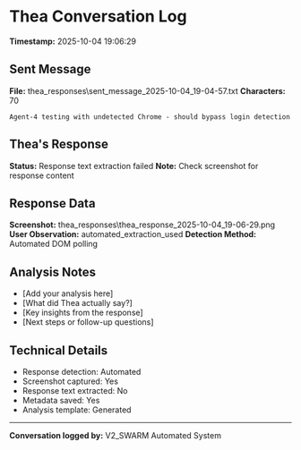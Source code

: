 # Thea Conversation Log
**Timestamp:** 2025-10-04 19:06:29

## Sent Message
**File:** thea_responses\sent_message_2025-10-04_19-04-57.txt
**Characters:** 70

```
Agent-4 testing with undetected Chrome - should bypass login detection
```


## Thea's Response
**Status:** Response text extraction failed
**Note:** Check screenshot for response content

## Response Data
**Screenshot:** thea_responses\thea_response_2025-10-04_19-06-29.png
**User Observation:** automated_extraction_used
**Detection Method:** Automated DOM polling

## Analysis Notes
- [Add your analysis here]
- [What did Thea actually say?]
- [Key insights from the response]
- [Next steps or follow-up questions]

## Technical Details
- Response detection: Automated
- Screenshot captured: Yes
- Response text extracted: No
- Metadata saved: Yes
- Analysis template: Generated

---
**Conversation logged by:** V2_SWARM Automated System
